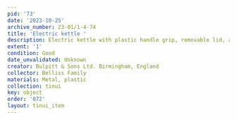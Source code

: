 ```yaml
---
pid: '73'
date: '2023-10-25'
archive_number: 23-01/1-4-74
title: 'Electric kettle '
description: Electric kettle with plastic handle grip, removable lid, and plug socket.
extent: '1'
condition: Good
date_unvalidated: Unknown
creator: Bulpitt & Sons Ltd. Birmingham, England
collector: Belliss Family
materials: Metal, plastic
collection: tinui
key: object
order: '072'
layout: tinui_item
---
```

